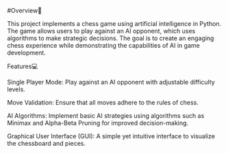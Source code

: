 #Overview:raised_hands:

This project implements a chess game using artificial intelligence in Python. The game allows users to play against an AI opponent, which uses algorithms to make strategic decisions. The goal is to create an engaging chess experience while demonstrating the capabilities of AI in game development.

Features:computer:

Single Player Mode: Play against an AI opponent with adjustable difficulty levels.

Move Validation: Ensure that all moves adhere to the rules of chess.

AI Algorithms: Implement basic AI strategies using algorithms such as Minimax and Alpha-Beta Pruning for improved decision-making.

Graphical User Interface (GUI): A simple yet intuitive interface to visualize the chessboard and pieces.
